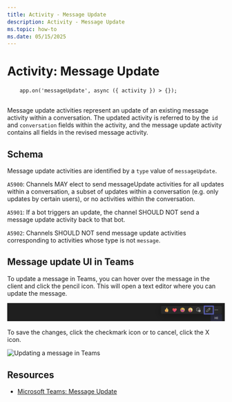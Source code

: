 ```yaml
---
title: Activity - Message Update
description: Activity - Message Update
ms.topic: how-to
ms.date: 05/15/2025
---
```


# Activity: Message Update

```
    app.on('messageUpdate', async ({ activity }) > {});
    

```
Message update activities represent an update of an existing message activity within a conversation. The updated activity is referred to by the `id` and `conversation` fields within the activity, and the message update activity contains all fields in the revised message activity.

## Schema

Message update activities are identified by a `type` value of `messageUpdate`.

`A5900`: Channels MAY elect to send messageUpdate activities for all updates within a conversation, a subset of updates within a conversation (e.g. only updates by certain users), or no activities within the conversation.

`A5901`: If a bot triggers an update, the channel SHOULD NOT send a message update activity back to that bot.

`A5902`: Channels SHOULD NOT send message update activities corresponding to activities whose type is not `message`.

## Message update UI in Teams

To update a message in Teams, you can hover over the message in the client and click the pencil icon. This will open a text editor where you can update the message.

![Updating a message in Teams](../assets/images/message-update-ui.png)

To save the changes, click the checkmark icon or to cancel, click the X icon.

![Updating a message in Teams](../assets/images/message-update-save.png)

## Resources

*   [Microsoft Teams: Message Update](/microsoftteams/platform/bots/build-conversational-capability#receive-edit-message-activity)